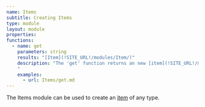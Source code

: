 ```yaml
---
name: Items
subtitle: Creating Items
type: module
layout: module
properties:
functions:
  - name: get
    parameters: string
    results: "[Item](!SITE_URL!/modules/Item/)"
    description: "The 'get' function returns an new [item](!SITE_URL!/modules/Item/) of the given type.
    "
    examples:
      - url: Items/get.md
---
```


The Items module can be used to create an [item](/modules/Item/) of any type.
